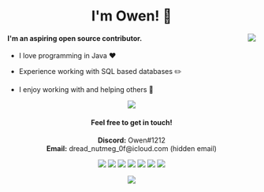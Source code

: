 <h1 align="center">I'm Owen! 👋</h1>
<img align="right" src="https://github-readme-stats.vercel.app/api?username=Owen1212055&count_private=true&show_icons=true&icon_color=0414a3&title_color=0414a3"/>

<h4 align="left">I'm an aspiring open source contributor.</h4>

- I love programming in Java ❤️

- Experience working with SQL based databases ✏️

- I enjoy working with and helping others 👥 

<p align="center"> <img src="https://github-profile-trophy.vercel.app/?username=Owen1212055"</p>

 
<h4 align="center">Feel free to get in touch!</h4>

<p align="center">
  <b>Discord:</b> Owen#1212
  <br>
  <b>Email:</b> dread_nutmeg_0f@icloud.com (hidden email)
</p>


<p align="center">
  <img src="https://img.shields.io/badge/Discord-7289DA?style=for-the-badge&logo=discord&logoColor=white">
  <img src="https://img.shields.io/badge/Microsoft_Edge-0078D7?style=for-the-badge&logo=Microsoft-edge&logoColor=white">
  <img src="https://img.shields.io/badge/apple%20music-F34E68?style=for-the-badge&logo=apple%20music&logoColor=white">
  <img src="https://img.shields.io/badge/YouTube-FF0000?style=for-the-badge&logo=youtube&logoColor=white">
  <img src="https://img.shields.io/badge/Java-ED8B00?style=for-the-badge&logo=java&logoColor=white">
  <img src="https://img.shields.io/badge/MariaDB-003545?style=for-the-badge&logo=mariadb&logoColor=white">
  <img src="https://img.shields.io/badge/Digital_Ocean-0080FF?style=for-the-badge&logo=DigitalOcean&logoColor=white">
</p>

<p align="center">
  <img src="https://capsule-render.vercel.app/api?type=waving&color=gradient&height=100&section=footer"/>
</p>
